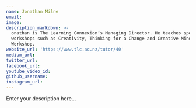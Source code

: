 ```yaml
---
name: Jonathan Milne
email:
image:
description_markdown: >-
  onathan is The Learning Connexion’s Managing Director. He teaches specialised
  workshops such as Creativity, Thinking for a Change and Creative Mind
  Workshop.
website_url: 'https://www.tlc.ac.nz/tutor/40'
medium_url:
twitter_url:
facebook_url:
youtube_video_id:
github_username:
instagram_url:
---
```


Enter your description here...
